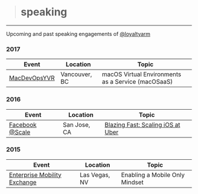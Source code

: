 ># speaking
-----
Upcoming and past speaking engagements of [@loyaltyarm](https://twitter.com/loyaltyarm)

### 2017
Event | Location | Topic
 ----- | ----- | -----
[MacDevOpsYVR](https://macdevops.ca) | Vancouver, BC | macOS Virtual Environments as a Service (macOSaaS)

### 2016
Event | Location | Topic
 ----- | ----- | -----
[Facebook @Scale](https://atscaleconference.com) | San Jose, CA | [Blazing Fast: Scaling iOS at Uber](https://atscaleconference.com/videos/blazing-fast-scaling-ios-at-uber/)

### 2015
Event | Location | Topic
 ----- | ----- | -----
[Enterprise Mobility Exchange](https://www.enterprisemobilityexchange.com) | Las Vegas, NV | Enabling a Mobile Only Mindset